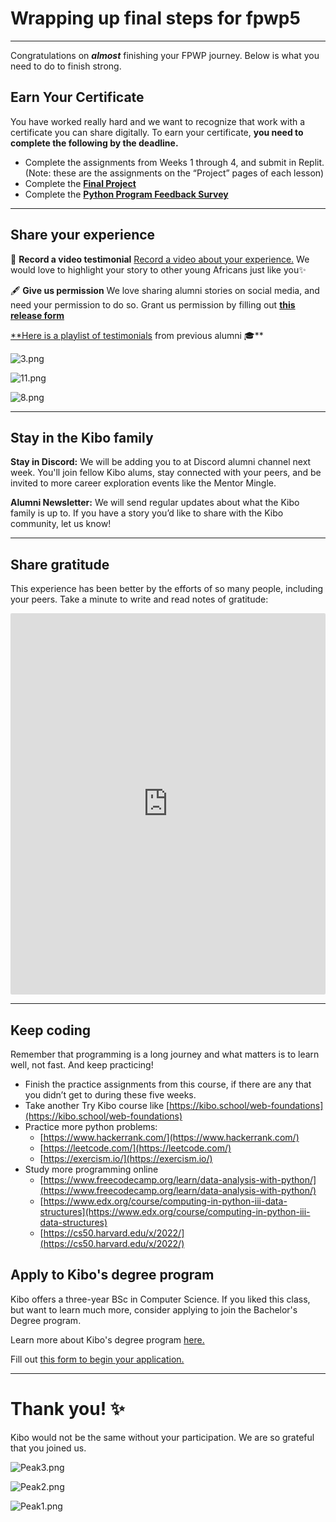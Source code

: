 # Wrapping up final steps for fpwp5

---

Congratulations on **_almost_** finishing your FPWP journey. Below is what you need to do to finish strong.

## Earn Your Certificate

You have worked really hard and we want to recognize that work with a certificate you can share digitally. To earn your certificate, **you need to complete the following by the deadline.**

- Complete the assignments from Weeks 1 through 4, and submit in Replit. (Note: these are the assignments on the “Project” pages of each lesson)
- Complete the [**Final Project**](/future-proof-with-python/final-project-instructions.md)
- Complete the <a href="https://forms.gle/ZRpHhnjny6QgHXrB7" target = "_blank">**Python Program Feedback Survey** </a>

---

## Share your experience

<aside>

🎥 **Record a video testimonial**
[Record a video about your experience.](https://bit.ly/3Q1GC3u) We would love to highlight your story to other young Africans just like you✨

</aside>

<aside>

🖋️ **Give us permission**
We love sharing alumni stories on social media, and need your permission to do so. Grant us permission by filling out **[this release form](https://bit.ly/3JqSRUS)**

</aside>

[\*\*Here is a playlist of testimonials](https://www.youtube.com/watch?v=QmQu1ynUBTY&list=PLEApm5XV23vWGm4uwl7jGSNST2Wj9S6Rx) from previous alumni 🎓\*\*

![3.png](/future-proof-with-python/wrapping-up-final-steps-for-fpwp5/3.png)

![11.png](/future-proof-with-python/wrapping-up-final-steps-for-fpwp5/11.png)

![8.png](/future-proof-with-python/wrapping-up-final-steps-for-fpwp5/8.png)

---

## Stay in the Kibo family

**Stay in Discord:** We will be adding you to at Discord alumni channel next week. You'll join fellow Kibo alums, stay connected with your peers, and be invited to more career exploration events like the Mentor Mingle.

**Alumni Newsletter:** We will send regular updates about what the Kibo family is up to. If you have a story you’d like to share with the Kibo community, let us know!

---

## Share gratitude

This experience has been better by the efforts of so many people, including your peers. Take a minute to write and read notes of gratitude:

<div style="border:1px solid rgba(0,0,0,0.1);border-radius:2px;box-sizing:border-box;overflow:hidden;position:relative;width:100%;background:#F4F4F4"><iframe src="https://padlet.com/curriculumpad/scz0qfxkg46og8eg" frameborder="0" allow="camera;microphone;geolocation" style="width:100%;height:608px;display:block;padding:0;margin:0"></iframe></div>

---

## Keep coding

Remember that programming is a long journey and what matters is to learn well, not fast. And keep practicing!

- Finish the practice assignments from this course, if there are any that you didn’t get to during these five weeks.
- Take another Try Kibo course like [https://kibo.school/web-foundations](https://kibo.school/web-foundations)
- Practice more python problems:
  - [https://www.hackerrank.com/](https://www.hackerrank.com/)
  - [https://leetcode.com/](https://leetcode.com/)
  - [https://exercism.io/](https://exercism.io/)
- Study more programming online
  - [https://www.freecodecamp.org/learn/data-analysis-with-python/](https://www.freecodecamp.org/learn/data-analysis-with-python/)
  - [https://www.edx.org/course/computing-in-python-iii-data-structures](https://www.edx.org/course/computing-in-python-iii-data-structures)
  - [https://cs50.harvard.edu/x/2022/](https://cs50.harvard.edu/x/2022/)

## Apply to Kibo's degree program

Kibo offers a three-year BSc in Computer Science. If you liked this class, but want to learn much more, consider applying to join the Bachelor's Degree program.

Learn more about Kibo's degree program <a href="https://kibo.school/degree/" target="_blank">here.</a>

Fill out <a href="https://kibo-school.typeform.com/kibo-interest?typeform-source=kibo.school" target="_blank"> this form to begin your application.</a>

---

# **Thank you! ✨**

Kibo would not be the same without your participation. We are so grateful that you joined us.

![Peak3.png](/future-proof-with-python/wrapping-up-final-steps-for-fpwp5/peak3.png)

![Peak2.png](/future-proof-with-python/wrapping-up-final-steps-for-fpwp5/peak2.png)

![Peak1.png](/future-proof-with-python/wrapping-up-final-steps-for-fpwp5/peak1.png)
